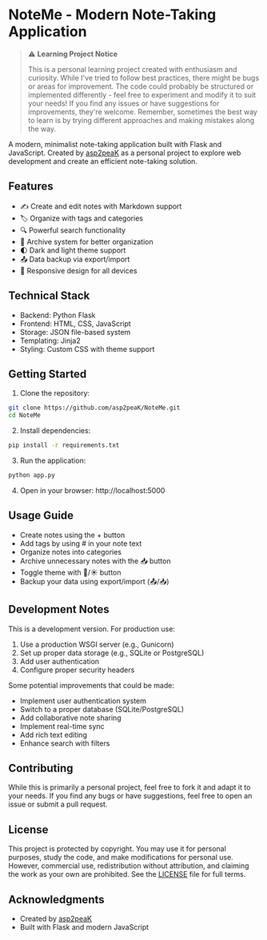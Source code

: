# NoteMe - Modern Note-Taking Application

> ⚠️ **Learning Project Notice**
> 
> This is a personal learning project created with enthusiasm and curiosity. While I've tried to follow best practices, there might be bugs or areas for improvement. The code could probably be structured or implemented differently - feel free to experiment and modify it to suit your needs! If you find any issues or have suggestions for improvements, they're welcome. Remember, sometimes the best way to learn is by trying different approaches and making mistakes along the way.

A modern, minimalist note-taking application built with Flask and JavaScript. Created by [asp2peaK](https://github.com/asp2peaK) as a personal project to explore web development and create an efficient note-taking solution.

## Features

- ✍️ Create and edit notes with Markdown support
- 🏷️ Organize with tags and categories
- 🔍 Powerful search functionality
- 📁 Archive system for better organization
- 🌓 Dark and light theme support
- 📤 Data backup via export/import
- 📱 Responsive design for all devices

## Technical Stack

- Backend: Python Flask
- Frontend: HTML, CSS, JavaScript
- Storage: JSON file-based system
- Templating: Jinja2
- Styling: Custom CSS with theme support

## Getting Started

1. Clone the repository:
```bash
git clone https://github.com/asp2peaK/NoteMe.git
cd NoteMe
```

2. Install dependencies:
```bash
pip install -r requirements.txt
```

3. Run the application:
```bash
python app.py
```

4. Open in your browser: http://localhost:5000

## Usage Guide

- Create notes using the + button
- Add tags by using # in your note text
- Organize notes into categories
- Archive unnecessary notes with the 📥 button
- Toggle theme with 🌙/☀️ button
- Backup your data using export/import (📤/📥)

## Development Notes

This is a development version. For production use:
1. Use a production WSGI server (e.g., Gunicorn)
2. Set up proper data storage (e.g., SQLite or PostgreSQL)
3. Add user authentication
4. Configure proper security headers

Some potential improvements that could be made:
- Implement user authentication system
- Switch to a proper database (SQLite/PostgreSQL)
- Add collaborative note sharing
- Implement real-time sync
- Add rich text editing
- Enhance search with filters

## Contributing

While this is primarily a personal project, feel free to fork it and adapt it to your needs. If you find any bugs or have suggestions, feel free to open an issue or submit a pull request.

## License

This project is protected by copyright. You may use it for personal purposes, study the code, and make modifications for personal use. However, commercial use, redistribution without attribution, and claiming the work as your own are prohibited. See the [LICENSE](LICENSE) file for full terms.

## Acknowledgments

- Created by [asp2peaK](https://github.com/asp2peaK)
- Built with Flask and modern JavaScript
